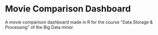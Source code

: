# Movie Comparison Dashboard

A movie comparison dashboard made in R for the course "Data Storage & Processing" of the Big Data minor
